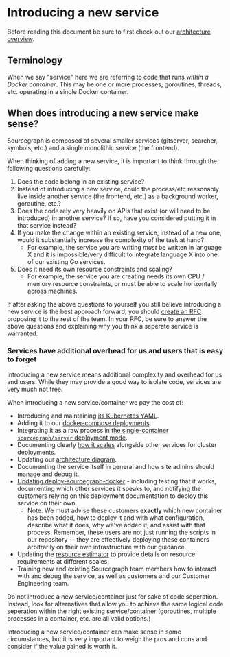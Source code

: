 # Introducing a new service

Before reading this document be sure to first check out our [architecture overview](https://docs.sourcegraph.com/dev/background-information/architecture).

## Terminology

When we say "service" here we are referring to code that runs _within a Docker container_. This may be one or more processes, goroutines, threads, etc. operating in a single Docker container.

## When does introducing a new service make sense?

Sourcegraph is composed of several smaller services (gitserver, searcher, symbols, etc.) and a single monolithic service (the frontend).

When thinking of adding a new service, it is important to think through the following questions carefully:

1. Does the code belong in an existing service?
2. Instead of introducing a new service, could the process/etc reasonably live inside another service (the frontend, etc.) as a background worker, goroutine, etc.?
3. Does the code rely very heavily on APIs that exist (or will need to be introduced) in another service? If so, have you considered putting it in that service instead?
4. If you make the change within an existing service, instead of a new one, would it substantially increase the complexity of the task at hand?
    - For example, the service you are writing _must_ be written in language X and it is impossible/very difficult to integrate language X into one of our existing Go services.
5. Does it need its own resource constraints and scaling?
   - For example, the service you are creating needs its own CPU / memory resource constraints, or must be able to scale horizontally across machines.

If after asking the above questions to yourself you still believe introducing a new service is the best approach forward, you should [create an RFC](../communication/rfcs/index.md) proposing it to the rest of the team. In your RFC, be sure to answer the above questions and explaining why you think a seperate service is warranted.

### Services have additional overhead for us and users that is easy to forget

Introducing a new service means additional complexity and overhead for us and users. While they may provide a good way to isolate code, services are very much not free.

When introducing a new service/container we pay the cost of:

- Introducing and maintaining [its Kubernetes YAML](https://github.com/sourcegraph/deploy-sourcegraph/tree/master/base).
- Adding it to our [docker-compose deployments](https://github.com/sourcegraph/deploy-sourcegraph-docker/pull/38).
- Integrating it as a raw process in [the single-container `sourcegraph/server` deployment mode](https://github.com/sourcegraph/sourcegraph/tree/master/cmd/server).
- Documenting clearly [how it scales](https://docs.sourcegraph.com/admin/install/kubernetes/scale) alongside other services for cluster deployments.
- Updating our [architecture diagram](https://docs.sourcegraph.com/dev/background-information/architecture).
- Documenting the service itself in general and how site admins should manage and debug it.
- [Updating deploy-sourcegraph-docker](https://github.com/sourcegraph/deploy-sourcegraph-docker) - including testing that it works, documenting which other services it speaks to, and notifying the customers relying on this deployment documentation to deploy this service on their own.
  - Note: We must advise these customers **exactly** which new container has been added, how to deploy it and with what configuration, describe what it does, why we've added it, and assist with that process. Remember, these users are not just running the scripts in our repository -- they are effectively deploying these containers arbitrarily on their own infrastructure with our guidance.
 - Updating the [resource estimator](https://docs.sourcegraph.com/admin/install/resource_estimator) to provide details on resource requirements at different scales.
 - Training new and existing Sourcegraph team members how to interact with and debug the service, as well as customers and our Customer Engineering team.

Do not introduce a new service/container just for sake of code seperation. Instead, look for alternatives that allow you to achieve the same logical code seperation within the right existing service/container (goroutines, multiple processes in a container, etc. are all valid options.)

Introducing a new service/container can make sense in some circumstances, but it is very important to weigh the pros and cons and consider if the value gained is worth it.
